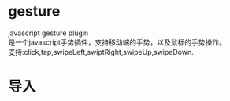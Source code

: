 # gesture
javascript gesture plugin<br>
是一个javascript手势插件，支持移动端的手势，以及鼠标的手势操作。<br>
支持:click,tap,swipeLeft,swiptRight,swipeUp,swipeDown.<br>
# 导入<br>
<script src="base-gesture.js"><script><br>
or<br>
npm install base-gesture
# 使用
<br>//参数说明: 第一个参数传入id,class,标签名等,与jquery的相似，不过暂时不支持，多级选择器。例如:('ul li')。第二个参数，设定手势操作，相应方法<br>
var t= new gesture('#tests',{<br>
  click: function(event){<br>//pc点击<br>
      //与原生event对象一致<br>
   },<br>
   tap: function(event){<br>//移动端点击<br>
      //与原生event对象一致<br>
   },<br>
   swipeLeft: function(event){<br>//左划<br>
      //与原生event对象一致. 添加了event.gapX表示两次触发ontouchmove产生的X轴上的距离.event.moveX表示当前位置距离开始手势操作处的x轴距离<br>
   },<br>
   swipeRight: function(event){<br>//右划<br>
      //与原生event对象一致. 添加了event.gapX表示两次触发ontouchmove产生的X轴上的距离.event.moveX表示当前位置距离开始手势操作处的x轴距离<br>
   },<br>
   swipeUp: function(event){<br>//上划<br>
      //与原生event对象一致. 添加了event.gapY表示两次触发ontouchmove产生的y轴上的距离.event.moveY表示当前位置距离开始手势操作处的y轴距离<br>
   },<br>
   swipeDown: function(event){<br>//下划<br>
      //与原生event对象一致. 添加了event.gapY表示两次触发ontouchmove产生的y轴上的距离.event.moveY表示当前位置距离开始手势操作处的y轴距离<br>
   },<br>
   end: function(event){<br>//手势操作结束方法<br>
     
   },<br>
  } <br>
  或者这样使用:<br>
  var t= new gesture('#test');<br>
  t.click(function(){
  <br>
  });<br>
  ....<br>
  # DEMO<br>
  base test: [demo](http://www.home610.cn/demo/touch/index.html)<br>
  demo: [demo](http://www.home610.cn/demo/touch/demo.html)
